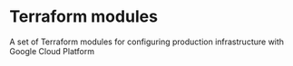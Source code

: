 # Terraform modules

A set of Terraform modules for configuring production infrastructure with Google Cloud Platform
